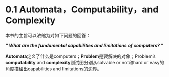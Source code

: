 # 0.1 Automata，Computability，and Complexity

本书的主旨可以浓缩为对如下问题的回答：

***" What are the fundamental capabilities and limitations of computers? "***


**Automata**定义了什么是computers；**Problem**是要解决的对象；Problem’s **computability** and **complexity**则试图分别从solvable or not和hard or easy的角度描绘出capabilities and limitations的边界。

